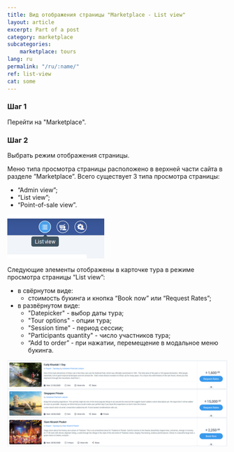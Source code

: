 ```yaml
---
title: Вид отображения страницы "Marketplace - List view"
layout: article
excerpt: Part of a post
category: marketplace
subcategories:
    marketplace: tours
lang: ru
permalink: "/ru/:name/"
ref: list-view
cat: some
---
```


### **Шаг 1**

Перейти на "Marketplace". 

### **Шаг 2**

Выбрать режим отображения страницы.

Меню типа просмотра страницы расположено в верхней части сайта в разделе ”Marketplace”. Всего существует 3 типа просмотра страницы:
- “Admin view”;
- “List view”;
- “Point-of-sale view”.

![List_view1](/assets/images/list_view1.png)

Следующие элементы отображены в карточке тура в режиме просмотра страницы “List view”:
- в свёрнутом виде:
	- стоимость букинга и кнопка “Book now” или “Request Rates”;
- в развёрнутом виде:
	- "Datepicker" - выбор даты тура;
	- "Tour options" - опции тура;
	- "Session time" - период сессии;
	- "Participants quantity" - число участников тура;
	- “Add to order” - при нажатии, перемещение в модальное меню букинга.

![List_view2](/assets/images/list_view2.png)
